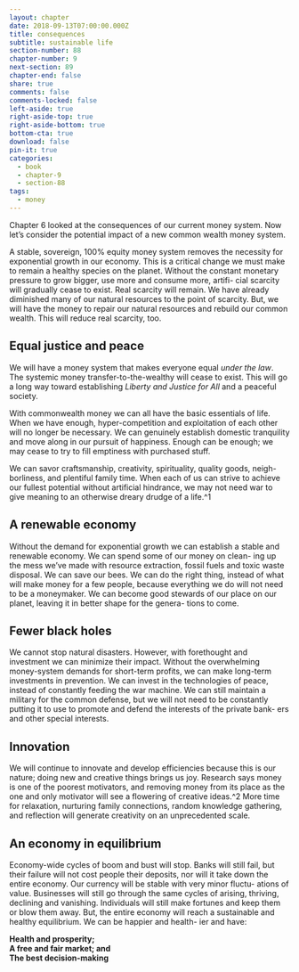 ```yaml
---
layout: chapter
date: 2018-09-13T07:00:00.000Z
title: consequences
subtitle: sustainable life
section-number: 88
chapter-number: 9
next-section: 89
chapter-end: false
share: true
comments: false
comments-locked: false
left-aside: true
right-aside-top: true
right-aside-bottom: true
bottom-cta: true
download: false
pin-it: true
categories:
  - book
  - chapter-9
  - section-88
tags:
  - money
---
```

Chapter 6 looked at the consequences of our current money system.
Now let’s consider the potential impact of a new common wealth
money system.

A stable, sovereign, 100% equity money system removes the necessity for
exponential growth in our economy. This is a critical change we must
make to remain a healthy species on the planet. Without the constant
monetary pressure to grow bigger, use more and consume more, artifi-
cial scarcity will gradually cease to exist. Real scarcity will remain. We
have already diminished many of our natural resources to the point of
scarcity. But, we will have the money to repair our natural resources and
rebuild our common wealth. This will reduce real scarcity, too.

## Equal justice and peace

We will have a money system that makes everyone equal _under the law_.
The systemic money transfer-to-the-wealthy will cease to exist. This
will go a long way toward establishing _Liberty and Justice for All_ and a
peaceful society.

With commonwealth money we can all have the basic essentials of life.
When we have enough, hyper-competition and exploitation of each
other will no longer be necessary. We can genuinely establish domestic
tranquility and move along in our pursuit of happiness. Enough can
be enough; we may cease to try to fill emptiness with purchased stuff.

We can savor craftsmanship, creativity, spirituality, quality goods, neigh-
borliness, and plentiful family time. When each of us can strive to
achieve our fullest potential without artificial hindrance, we may not
need war to give meaning to an otherwise dreary drudge of a life.^1

## A renewable economy

Without the demand for exponential growth we can establish a stable
and renewable economy. We can spend some of our money on clean-
ing up the mess we’ve made with resource extraction, fossil fuels and
toxic waste disposal. We can save our bees. We can do the right thing,
instead of what will make money for a few people, because everything
we do will not need to be a moneymaker. We can become good stewards
of our place on our planet, leaving it in better shape for the genera-
tions to come.

## Fewer black holes

We cannot stop natural disasters. However, with forethought and
investment we can minimize their impact. Without the overwhelming
money-system demands for short-term profits, we can make long-term
investments in prevention. We can invest in the technologies of peace,
instead of constantly feeding the war machine. We can still maintain a
military for the common defense, but we will not need to be constantly
putting it to use to promote and defend the interests of the private bank-
ers and other special interests.

## Innovation

We will continue to innovate and develop efficiencies because this
is our nature; doing new and creative things brings us joy. Research
says money is one of the poorest motivators, and removing money
from its place as the one and only motivator will see a flowering of
creative ideas.^2 More time for relaxation, nurturing family connections,
random knowledge gathering, and reflection will generate creativity on
an unprecedented scale.

## An economy in equilibrium

Economy-wide cycles of boom and bust will stop. Banks will still fail,
but their failure will not cost people their deposits, nor will it take down
the entire economy. Our currency will be stable with very minor fluctu-
ations of value. Businesses will still go through the same cycles of arising,
thriving, declining and vanishing. Individuals will still make fortunes
and keep them or blow them away. But, the entire economy will reach
a sustainable and healthy equilibrium. We can be happier and health-
ier and have:

**Health and prosperity;**  
**A free and fair market; and**  
**The best decision-making**
